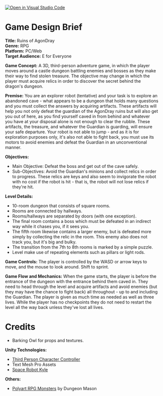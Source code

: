 [![Open in Visual Studio Code](https://classroom.github.com/assets/open-in-vscode-c66648af7eb3fe8bc4f294546bfd86ef473780cde1dea487d3c4ff354943c9ae.svg)](https://classroom.github.com/online_ide?assignment_repo_id=8391427&assignment_repo_type=AssignmentRepo)

# Game Design Brief
**Title:** Ruins of AgonDray  
**Genre:** RPG  
**Platform:** PC/Web  
**Target Audience:** E for Everyone  

**Game Concept:** A 3D, third-person adventure game, in which the player moves around a castle dungeon battling enemies and bosses as they make their way to find stolen treasure. The objective may change in which the player must acquire relics in order to discover the secret behind the dragon's dungeon.

**Premise:** You are an explorer robot (tentative) and your task is to explore an abandoned cave - what appears to be a dungeon that holds many questions and you must collect the answers by acquiring artifacts. These artifacts will help you not only defeat the guardian of the AgonDray ruins but will also get you out of here, as you find yourself caved in from behind and whatever you have at your disposal alone is not enough to clear the rubble. These artifacts, the treasure, and whatever the Guardian is guarding, will ensure your safe departure. Your robot is not able to jump - and as it is for exploration purposes only, it's also not able to fight back, you must use its motors to avoid enemies and defeat the Guardian in an unconventional manner.

**Objectives:**
- Main Objective: Defeat the boss and get out of the cave safely.
- Sub-Objectives: Avoid the Guardian's minions and collect relics in order to progress. These relics are keys and also seem to invigorate the robot with no cost if the robot is hit - that is, the robot will not lose relics if they're hit.

**Level Details:**
- 10-room dungeon that consists of square rooms.
- Rooms are connected by hallways.
- Rooms/hallways are separated by doors (with one exception).
- The final room contains a boss which must be defeated in an indirect way while it chases you, if it sees you.
- The fifth room likewise contains a larger enemy, but is defeated more simply by collecting the relic in the room. This enemy also does not track you, but it's big and bulky.
- The transition from the 7th to 8th rooms is marked by a simple puzzle.
- Level make use of repeating elements such as pillars or light rods.

**Game Controls:** The player is controlled by the WASD or arrow keys to move, and the mouse to look around. Shift to sprint.

**Game Flow and Mechanics:** When the game starts, the player is before the entrance of the dungeon with the entrance behind them caved in. They need to head through the level and acquire artifacts and avoid enemies (but they may have the chance to fight back) all throughout - up to and including the Guardian. The player is given as much time as needed as well as three lives. While the player has no checkpoints they do not need to restart the level all the way back unless they've lost all lives.

# Credits
* Barking Owl for props and textures.

**Unity Technologies:**

* [Third Person Character Controller](https://assetstore.unity.com/packages/essentials/starter-assets-third-person-character-controller-196526)
* Text Mesh Pro Assets
* [Space Robot Kyle](https://assetstore.unity.com/packages/3d/characters/robots/space-robot-kyle-4696)

**Others:**

* [Polyart RPG Monsters](https://assetstore.unity.com/packages/3d/characters/creatures/rpg-monster-duo-pbr-polyart-157762) by Dungeon Mason
